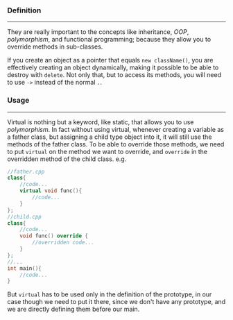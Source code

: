 ### Definition
---
They are really important to the concepts like inheritance, $OOP$, $polymorphism$, and functional programming; because they allow you to override methods in sub-classes.

If you create an object as a pointer that equals `new className()`, you are effectively creating an object dynamically, making it possible to be able to destroy with `delete`.
Not only that, but to access its methods, you will need to use `->` instead of the normal `.`.
### Usage
---
Virtual is nothing but a keyword, like static, that allows you to use $polymorphism$. In fact without using virtual, whenever creating a variable as a father class, but assigning a child type object into it, it will still use the methods of the father class. To be able to override those methods, we need to put `virtual` on the method we want to override, and `override` in the overridden method of the child class.
e.g.

```cpp
//father.cpp
class{
	//code...
	virtual void func(){
		//code...
	}
};
//child.cpp
class{
	//code...
	void func() override {
		//overridden code...
	}
};
//...
int main(){
	//code...
}
```

But `virtual` has to be used only in the definition of the prototype, in our case though we need to put it there, since we don't have any prototype, and we are directly defining them before our main.